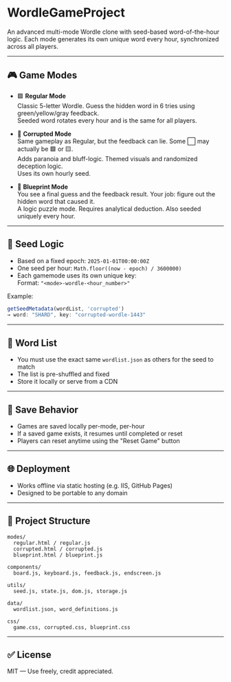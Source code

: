 # WordleGameProject

An advanced multi-mode Wordle clone with seed-based word-of-the-hour logic. Each mode generates its own unique word every hour, synchronized across all players.

---

## 🎮 Game Modes

- 🟩 **Regular Mode**  
  Classic 5-letter Wordle. Guess the hidden word in 6 tries using green/yellow/gray feedback.  
  Seeded word rotates every hour and is the same for all players.

- 🧪 **Corrupted Mode**  
  Same gameplay as Regular, but the feedback can lie. Some ⬜️ may actually be 🟩 or 🟨.  
  Adds paranoia and bluff-logic. Themed visuals and randomized deception logic.  
  Uses its own hourly seed.

- 🔁 **Blueprint Mode**  
  You see a final guess and the feedback result. Your job: figure out the hidden word that caused it.  
  A logic puzzle mode. Requires analytical deduction. Also seeded uniquely every hour.

---

## 🧠 Seed Logic

- Based on a fixed epoch: `2025-01-01T00:00:00Z`
- One seed per hour: `Math.floor((now - epoch) / 3600000)`
- Each gamemode uses its own unique key:  
  Format: `"<mode>-wordle-<hour_number>"`

Example:
```js
getSeedMetadata(wordList, 'corrupted')
→ word: "SHARD", key: "corrupted-wordle-1443"
```

---

## 🧩 Word List

- You must use the exact same `wordlist.json` as others for the seed to match
- The list is pre-shuffled and fixed
- Store it locally or serve from a CDN

---

## 💾 Save Behavior

- Games are saved locally per-mode, per-hour
- If a saved game exists, it resumes until completed or reset
- Players can reset anytime using the "Reset Game" button

---

## 🌐 Deployment

- Works offline via static hosting (e.g. IIS, GitHub Pages)
- Designed to be portable to any domain

---

## 📁 Project Structure

```
modes/
  regular.html / regular.js
  corrupted.html / corrupted.js
  blueprint.html / blueprint.js

components/
  board.js, keyboard.js, feedback.js, endscreen.js

utils/
  seed.js, state.js, dom.js, storage.js

data/
  wordlist.json, word_definitions.js

css/
  game.css, corrupted.css, blueprint.css
```

---

## ✅ License

MIT — Use freely, credit appreciated.
